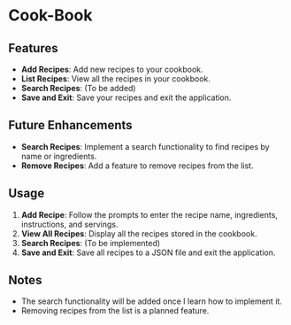 # Cook-Book

## Features

- **Add Recipes**: Add new recipes to your cookbook.
- **List Recipes**: View all the recipes in your cookbook.
- **Search Recipes**: (To be added)
- **Save and Exit**: Save your recipes and exit the application.

## Future Enhancements

- **Search Recipes**: Implement a search functionality to find recipes by name or ingredients.
- **Remove Recipes**: Add a feature to remove recipes from the list.

## Usage

1. **Add Recipe**: Follow the prompts to enter the recipe name, ingredients, instructions, and servings.
2. **View All Recipes**: Display all the recipes stored in the cookbook.
3. **Search Recipes**: (To be implemented)
4. **Save and Exit**: Save all recipes to a JSON file and exit the application.

## Notes

- The search functionality will be added once I learn how to implement it.
- Removing recipes from the list is a planned feature.
